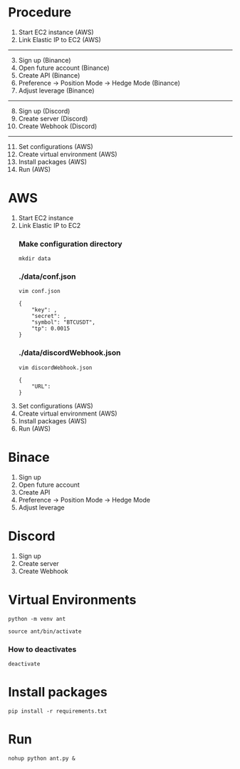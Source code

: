 # Procedure
1. Start EC2 instance (AWS)
2. Link Elastic IP to EC2 (AWS)
---
3. Sign up (Binance)
4. Open future account (Binance)
5. Create API (Binance)
6. Preference -> Position Mode -> Hedge Mode (Binance)
7. Adjust leverage (Binance)
---
8. Sign up (Discord)
9. Create server (Discord)
10. Create Webhook (Discord)
---
11. Set configurations (AWS)
12. Create virtual environment (AWS)
13. Install packages (AWS)
14. Run (AWS)

# AWS
1. Start EC2 instance
2. Link Elastic IP to EC2
    ### Make configuration directory
    ```
    mkdir data
    ```
    ### ./data/conf.json
    ```
    vim conf.json
    ```
    ```
    {
        "key": ,
        "secret": ,
        "symbol": "BTCUSDT",
        "tp": 0.0015
    }
    ```
    ### ./data/discordWebhook.json
    ```
    vim discordWebhook.json
    ```
    ```
    {
        "URL": 
    }
    ```
3. Set configurations (AWS)
4. Create virtual environment (AWS)
5. Install packages (AWS)
6. Run (AWS)

# Binace
1. Sign up
2. Open future account
3. Create API
4. Preference -> Position Mode -> Hedge Mode
5. Adjust leverage
# Discord
1. Sign up
2. Create server
3. Create Webhook
# Virtual Environments
```
python -m venv ant
```
```
source ant/bin/activate
```
### How to deactivates
```
deactivate
```
# Install packages
```
pip install -r requirements.txt
```
# Run
```
nohup python ant.py &
```
